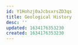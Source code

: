 ```yaml
---
id: Y1Hohzj0aJcbsxrsZD3qs
title: Geological History
desc: ''
updated: 1634176353230
created: 1634176353230
---
```


